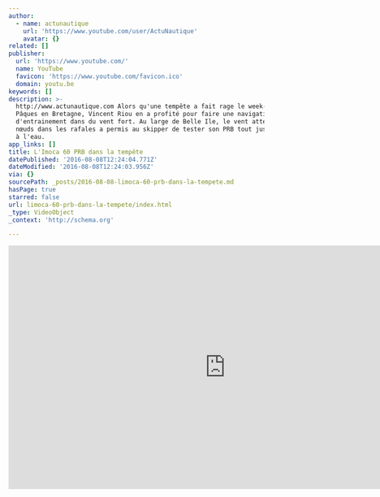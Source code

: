 ```yaml
---
author:
  - name: actunautique
    url: 'https://www.youtube.com/user/ActuNautique'
    avatar: {}
related: []
publisher:
  url: 'https://www.youtube.com/'
  name: YouTube
  favicon: 'https://www.youtube.com/favicon.ico'
  domain: youtu.be
keywords: []
description: >-
  http://www.actunautique.com Alors qu'une tempête a fait rage le week-end de
  Pâques en Bretagne, Vincent Riou en a profité pour faire une navigation
  d'entrainement dans du vent fort. Au large de Belle Ile, le vent atteignant 35
  nœuds dans les rafales a permis au skipper de tester son PRB tout juste remis
  à l'eau.
app_links: []
title: L'Imoca 60 PRB dans la tempête
datePublished: '2016-08-08T12:24:04.771Z'
dateModified: '2016-08-08T12:24:03.956Z'
via: {}
sourcePath: _posts/2016-08-08-limoca-60-prb-dans-la-tempete.md
hasPage: true
starred: false
url: limoca-60-prb-dans-la-tempete/index.html
_type: VideoObject
_context: 'http://schema.org'

---
```

<iframe src="https://cdn.embedly.com/widgets/media.html?src=https%3A%2F%2Fwww.youtube.com%2Fembed%2FaPFgycnGRrY%3Ffeature%3Doembed&amp;url=http%3A%2F%2Fwww.youtube.com%2Fwatch%3Fv%3DaPFgycnGRrY&amp;image=https%3A%2F%2Fi.ytimg.com%2Fvi%2FaPFgycnGRrY%2Fhqdefault.jpg&amp;key=b7d04c9b404c499eba89ee7072e1c4f7&amp;type=text%2Fhtml&amp;schema=youtube" width="854" height="480" scrolling="no" frameborder="0" allowfullscreen="" style=""></iframe>
